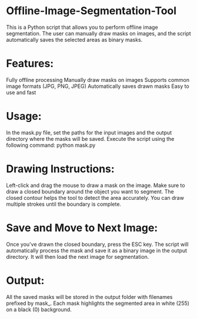 # Offline-Image-Segmentation-Tool
This is a Python script that allows you to perform offline image segmentation. The user can manually draw masks on images, and the script automatically saves the selected areas as binary masks.

# Features:
Fully offline processing
Manually draw masks on images
Supports common image formats (JPG, PNG, JPEG)
Automatically saves drawn masks
Easy to use and fast

# Usage:
In the mask.py file, set the paths for the input images and the output directory where the masks will be saved.
Execute the script using the following command:
python mask.py

# Drawing Instructions:
Left-click and drag the mouse to draw a mask on the image.
Make sure to draw a closed boundary around the object you want to segment. The closed contour helps the tool to detect the area accurately.
You can draw multiple strokes until the boundary is complete.

# Save and Move to Next Image:
Once you've drawn the closed boundary, press the ESC key.
The script will automatically process the mask and save it as a binary image in the output directory.
It will then load the next image for segmentation.

# Output:
All the saved masks will be stored in the output folder with filenames prefixed by mask_.
Each mask highlights the segmented area in white (255) on a black (0) background.

